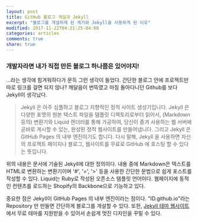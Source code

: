 ```yaml
---
layout: post
title: GitHub 블로그 개설과 Jekyll
excerpt: "블로그를 개설하게 된 계기와 Jekyll을 사용하게 된 이유"
modified: 2017-11-22T04:21:25-04:00
categories: articles
comments: true
share: true
---
```


### 개발자라면 내가 직접 만든 블로그 하나쯤은 있어야지!

...라는 생각에 힘겨워하다가 문득 그런 생각이 들었다.
간단한 블로그 안에 프로젝트만 따로 링크를 걸면 되지 않나?
깨달음이 번뜩였고 마침 돌아다니던 Github를 보다 Jekyll이 생각났다.

>Jekyll 은 아주 심플하고 블로그 지향적인 정적 사이트 생성기입니다. Jekyll 은 다양한 포맷의 원본 텍스트 파일을 템플릿 디렉토리로부터 읽어서, (Markdown 등의) 변환기와 Liquid 렌더러를 통해 가공하여, 당신이 즐겨 사용하는 웹 서버에 곧바로 게시할 수 있는, 완성된 정적 웹사이트를 만들어냅니다. 그리고 Jekyll 은 GitHub Pages 의 내부 엔진이기도 합니다. 다시 말해, Jekyll 을 사용하면 자신의 프로젝트 페이지나 블로그, 웹사이트를 무료로 GitHub 에 호스팅 할 수 있다는 뜻입니다.

위의 내용은 문서에 기술된 Jekyll에 대한 정의이다.
내용 중에 Markdown은 텍스트를 HTML로 변환하는 변환기이며 '#', '=', '>' 등을 사용한 간단한 문법으로 쉽게 포스트를 작성할 수 있다. Liquid는 Ruby로 작성된 오픈소스 템플릿 언어이다. 웹페이지에 동적인 컨텐츠를 로드하는 Shopify의 Backbone으로 기능하고 있다.

중요한 점은 Jekyll이 GitHub Pages 의 내부 엔진이라는 점이다. "ID.github.io"라는 Repository 만 만들면 간단하게 블로그를 개설할 수 있다. 또한, <a href='http://jekyllthemes.org/'>Jekyll 테마 웹사이트</a> 에서 무료 테마를 지원받을 수 있어서 손쉽게 멋진 디자인을 꾸밀 수 있다.
